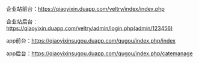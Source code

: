 企业站前台：https://qiaoyixin.duapp.com/veltry/index/index.php

企业站后台：https://qiaoyixin.duapp.com/veltry/admin/login.php(admin/123456)

app前台：https://qiaoyixinsugou.duapp.com/qugou/index.php/index

app后台：https://qiaoyixinsugou.duapp.com/qugou/index.php/catemanage

